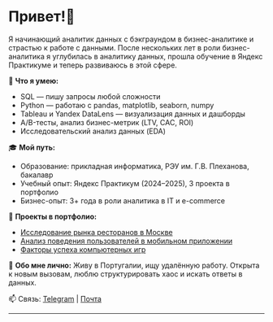 # Привет!👋

Я начинающий аналитик данных с бэкграундом в бизнес-аналитике и страстью к работе с данными. После нескольких лет в роли бизнес-аналитика я углубилась в аналитику данных, прошла обучение в Яндекс Практикуме и теперь развиваюсь в этой сфере.

📌 **Что я умею:**
- SQL — пишу запросы любой сложности
- Python — работаю с pandas, matplotlib, seaborn, numpy
- Tableau и Yandex DataLens — визуализация данных и дашборды
- A/B-тесты, анализ бизнес-метрик (LTV, CAC, ROI)
- Исследовательский анализ данных (EDA)

🎓 **Мой путь:**
- Образование: прикладная информатика, РЭУ им. Г.В. Плеханова, бакалавр
- Учебный опыт: Яндекс Практикум (2024–2025), 3 проекта в портфолио
- Бизнес-опыт: 3+ года в роли аналитика в IT и e-commerce

📂 **Проекты в портфолио:**
- [Исследование рынка ресторанов в Москве](ссылка-на-репозиторий)
- [Анализ поведения пользователей в мобильном приложении](ссылка)
- [Факторы успеха компьютерных игр](ссылка)

💬 **Обо мне лично:**
Живу в Португалии, ищу удалённую работу. Открыта к новым вызовам, люблю структурировать хаос и искать ответы в данных.

📫 Связь: [Telegram](t.me/owliger) | [Почта](mailto:owliger18@gmail.com)

---

<!-- Заметка: для отображения на главной странице GitHub, этот файл должен быть размещён в репозитории с названием, совпадающим с твоим никнеймом -->

